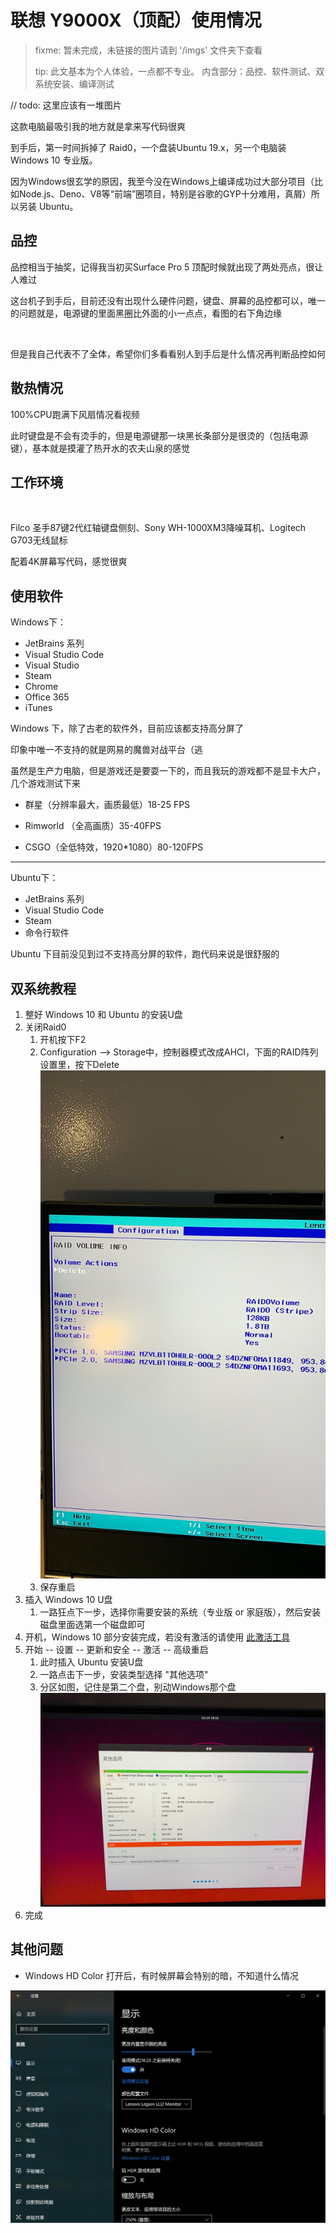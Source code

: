 # 联想 Y9000X（顶配）使用情况

> fixme: 暂未完成，未链接的图片请到 '/imgs' 文件夹下查看
>
> tip: 此文基本为个人体验，一点都不专业。
> 内含部分：品控、软件测试、双系统安装、编译测试

// todo: 这里应该有一堆图片

这款电脑最吸引我的地方就是拿来写代码很爽

到手后，第一时间拆掉了 Raid0，一个盘装Ubuntu 19.x，另一个电脑装 Windows 10 专业版。

因为Windows很玄学的原因，我至今没在Windows上编译成功过大部分项目（比如Node.js、Deno、V8等“前端”圈项目，特别是谷歌的GYP十分难用，真屑）所以另装 Ubuntu。

## 品控

品控相当于抽奖，记得我当初买Surface Pro 5 顶配时候就出现了两处亮点，很让人难过

这台机子到手后，目前还没有出现什么硬件问题，键盘、屏幕的品控都可以，唯一的问题就是，电源键的里面黑圈比外面的小一点点，看图的右下角边缘

![]()

但是我自己代表不了全体，希望你们多看看别人到手后是什么情况再判断品控如何

## 散热情况

100%CPU跑满下风扇情况看视频

此时键盘是不会有烫手的，但是电源键那一块黑长条部分是很烫的（包括电源键），基本就是摸灌了热开水的农夫山泉的感觉

## 工作环境

![]()

Filco 圣手87键2代红轴键盘侧刻、Sony WH-1000XM3降噪耳机、Logitech G703无线鼠标

配着4K屏幕写代码，感觉很爽

## 使用软件

Windows下：

- JetBrains 系列
- Visual Studio Code
- Visual Studio
- Steam
- Chrome
- Office 365
- iTunes

Windows 下，除了古老的软件外，目前应该都支持高分屏了

印象中唯一不支持的就是网易的魔兽对战平台（逃

虽然是生产力电脑，但是游戏还是要耍一下的，而且我玩的游戏都不是显卡大户，几个游戏测试下来

- 群星（分辨率最大，画质最低）18-25 FPS

- Rimworld （全高画质）35-40FPS

- CSGO（全低特效，1920*1080）80-120FPS

---

Ubuntu下：

- JetBrains 系列
- Visual Studio Code
- Steam
- 命令行软件

Ubuntu 下目前没见到过不支持高分屏的软件，跑代码来说是很舒服的

## 双系统教程

1. 整好 Windows 10 和 Ubuntu 的安装U盘
2. 关闭Raid0
   1. 开机按下F2
   2. Configuration --> Storage中，控制器模式改成AHCI，下面的RAID阵列设置里，按下Delete
![raid0](imgs/raid0.jpg)
   3. 保存重启
2. 插入 Windows 10 U盘
   1. 一路狂点下一步，选择你需要安装的系统（专业版 or 家庭版），然后安装磁盘里面选第一个磁盘即可
3. 开机，Windows 10 部分安装完成，若没有激活的请使用 [此激活工具](https://github.com/TGSAN/CMWTAT_Digital_Edition)
4. 开始 -- 设置 -- 更新和安全 -- 激活 -- 高级重启
   1. 此时插入 Ubuntu 安装U盘
   2. 一路点击下一步，安装类型选择 "其他选项"
   3. 分区如图，记住是第二个盘，别动Windows那个盘
![](/imgs/ubuntu_install.jpg)
5. 完成

## 其他问题

- Windows HD Color 打开后，有时候屏幕会特别的暗，不知道什么情况

![settings](/imgs/settings.png)